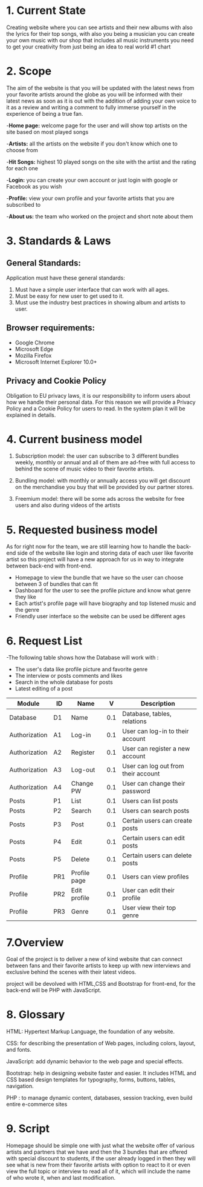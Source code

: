 # 1. Current State  
Creating website where you can see artists and their new albums with also the lyrics for their top songs, with also you being a musician you can create your own music with our shop that includes all music instruments
 you need to get your creativity from just being an idea to real world #1 chart 

# 2. Scope
 The aim of the website is that you will be updated with the latest news from your favorite artists around the globe as you will be informed with their latest news as soon as it is out
 with the addition of adding your own voice to it as a review and writing a comment to fully immerse yourself in the experience of being a true fan.

-**Home page:**  welcome page for the user and will show top artists on the site based on most played songs

-**Artists:** all the artists on the website if you don't know which one to choose from

-**Hit Songs:** highest 10 played songs on the site with the artist and the rating for each one 

-**Login:** you can create your own account or just login with google or Facebook as you wish

-**Profile:** view your own profile and your favorite artists that you are subscribed to

-**About us:** the team who worked on the project and short note about them


# 3. Standards & Laws
## General Standards:
Application must have these general standards:

1.  Must have a simple user interface that can work with all ages.
2.  Must be easy for new user to get used to it.
3.  Must use the industry best practices in showing album and artists to user.


## Browser requirements:
-   Google Chrome
-   Microsoft Edge
-   Mozilla Firefox
-   Microsoft Internet Explorer 10.0+

## Privacy and Cookie Policy
Obligation to EU privacy laws, it is our responsibility to inform users about how we handle their personal data. For this reason we will provide a Privacy Policy and a Cookie Policy for users to read. In the system plan it will be explained in details.


# 4. Current business model
1. Subscription model: the user can subscribe to 3 different bundles weekly, monthly or annual and all of them are ad-free with full access to behind the scene of music video to their favorite artists.

2. Bundling model: with monthly or annually access you will get discount on the merchandise you buy that will be provided by our partner stores.

3. Freemium model: there will be some ads across the website for free users and also during videos of the artists 

# 5. Requested business model
As for right now for the team, we are still learning how to handle the back-end side of the website like login and storing data of each user like favorite artist so this project will have a new approach for us in way to integrate between back-end with front-end.

* Homepage to view the bundle that we have so the user can choose between 3 of bundles that can fit
* Dashboard for the user to see the profile picture and know what genre they like
* Each artist's profile page will have biography and top listened music and the genre
* Friendly user interface so the website can be used be different ages

# 6. Request List
-The following table shows how the Database will work with :
  * The user's data like profile picture and favorite genre
  * The interview or posts comments and likes
  * Search in the whole database for posts 
  * Latest editing of a post
  
| Module        | ID  | Name         | V   | Description                         |
|---------------|-----|--------------|-----|-------------------------------------|
| Database      | D1  | Name         | 0.1 | Database, tables, relations         |
| Authorization | A1  | Log-in       | 0.1 | User can log-in to their account    |
| Authorization | A2  | Register     | 0.1 | User can register a new account     |
| Authorization | A3  | Log-out      | 0.1 | User can log out from their account |
| Authorization | A4  | Change PW    | 0.1 | User can change their password      |
| Posts         | P1  | List         | 0.1 | Users can list posts                |
| Posts         | P2  | Search       | 0.1 | Users can search posts              |
| Posts         | P3  | Post         | 0.1 | Certain users can create posts      |
| Posts         | P4  | Edit         | 0.1 | Certain users can edit posts        |
| Posts         | P5  | Delete       | 0.1 | Certain users can delete posts      |
| Profile       | PR1 | Profile page | 0.1 | Users can view profiles             |
| Profile       | PR2 | Edit profile | 0.1 | User can edit their profile         |
| Profile       | PR3 | Genre        | 0.1 | User view their top genre           |

# 7.Overview
Goal of the project is to deliver a new of kind website that can connect between fans and their favorite artists to keep up with new interviews and exclusive behind the scenes with their latest videos.

project will be devolved with HTML,CSS and Bootstrap for front-end, for the back-end will be PHP with JavaScript.

# 8. Glossary
HTML: Hypertext Markup Language, the foundation of any website.

CSS:  for describing the presentation of Web pages, including colors, layout, and fonts.

JavaScript:  add dynamic behavior to the web page and special effects.

Bootstrap: help in designing website faster and easier. It includes HTML and CSS based design templates for typography, forms, buttons, tables, navigation.

PHP : to manage dynamic content, databases, session tracking, even build entire e-commerce sites


# 9. Script
Homepage should be simple one with just what the website offer of various artists and partners that we have and then the 3 bundles that are offered with special discount to students, if the user already logged in then they will see what is new from their favorite artists with option to react to it or even view the full topic or interview to read all of it, which will include the name of who wrote it, when and last modification.